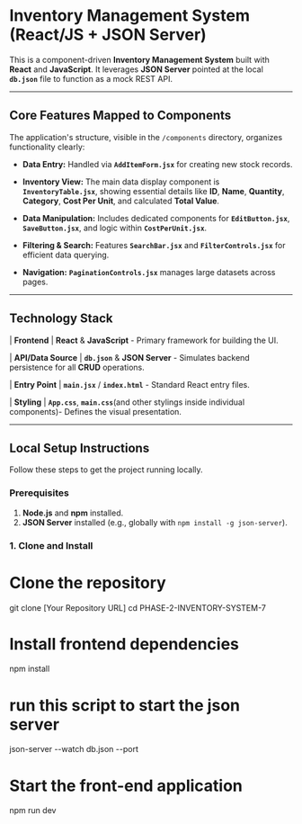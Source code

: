 #  Inventory Management System (React/JS + JSON Server)

This is a component-driven **Inventory Management System** built with **React** and **JavaScript**. It leverages **JSON Server** pointed at the local **`db.json`** file to function as a mock REST API.

---

##  Core Features Mapped to Components

The application's structure, visible in the `/components` directory, organizes functionality clearly:

* **Data Entry:** Handled via **`AddItemForm.jsx`** for creating new stock records.

* **Inventory View:** The main data display component is **`InventoryTable.jsx`**, showing essential details like **ID**, **Name**, **Quantity**, **Category**, **Cost Per Unit**, and calculated **Total Value**.

* **Data Manipulation:** Includes dedicated components for **`EditButton.jsx`**, **`SaveButton.jsx`**, and logic within **`CostPerUnit.jsx`**.

* **Filtering & Search:** Features **`SearchBar.jsx`** and **`FilterControls.jsx`** for efficient data querying.

* **Navigation:** **`PaginationControls.jsx`** manages large datasets across pages.

---

##  Technology Stack
| **Frontend** |
**React** & **JavaScript** - Primary framework for building the UI.

| **API/Data Source** |
**`db.json`** & **JSON Server** - Simulates backend persistence for all **CRUD** operations. 

| **Entry Point** |
**`main.jsx`** / **`index.html`** - Standard React entry files. 

| **Styling** | 
**`App.css`**, **`main.css`**(and other stylings inside individual components)- Defines the visual presentation. 

---

##  Local Setup Instructions

Follow these steps to get the project running locally.

### Prerequisites

1.  **Node.js** and **npm** installed.
2.  **JSON Server** installed (e.g., globally with `npm install -g json-server`).

### 1. Clone and Install


# Clone the repository
git clone [Your Repository URL]
cd PHASE-2-INVENTORY-SYSTEM-7

# Install frontend dependencies
npm install

# run this script to start the json server
json-server --watch db.json --port

# Start the front-end application
npm run dev

